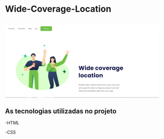 <h1>Wide-Coverage-Location</h1>
<br>
<img src="https://github.com/Ryan-pro10/Wide-Coverage-Location/blob/9d32846be0347dfbd6c1baa13b468171a9237d9d/Pagina%20do%20site%20(2).png?raw=true">
<br>
<h2> As tecnologias utilizadas no projeto </h2>
<p>-HTML</p>
<p>-CSS</p>


